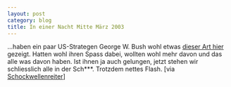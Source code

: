 ```yaml
---
layout: post
category: blog
title: In einer Nacht Mitte März 2003
---
```


...haben ein paar US-Strategen George W. Bush wohl etwas [dieser Art hier](http://www.galaxygraphics.co.uk/inspector.htm) gezeigt. Hatten wohl ihren Spass dabei, wollten wohl mehr davon und das alle was davon haben. Ist ihnen ja auch gelungen, jetzt stehen wir schliesslich alle in der Sch***. Trotzdem nettes Flash. [via [Schockwellenreiter](http://www.server-wg.de:8080/blog/376)]

